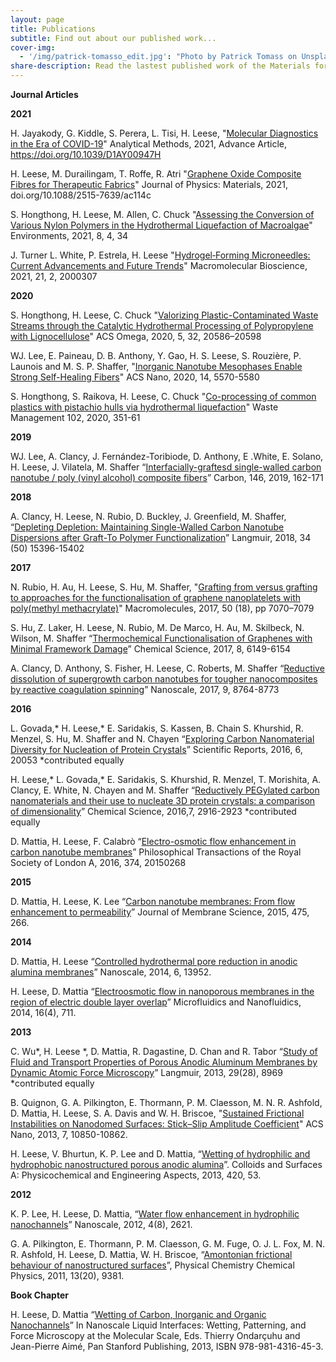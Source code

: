 ```yaml
---
layout: page
title: Publications
subtitle: Find out about our published work...
cover-img:
  - '/img/patrick-tomasso_edit.jpg': "Photo by Patrick Tomass on Unsplash"
share-description: Read the lastest published work of the Materials for Health Lab.
---
```


**Journal Articles**

**2021**

H. Jayakody, G. Kiddle, S. Perera, L. Tisi, H. Leese, "[Molecular Diagnostics in the Era of COVID-19](https://pubs.rsc.org/en/content/articlepdf/2021/AY/D1AY00947H)" Analytical Methods, 2021, Advance Article, https://doi.org/10.1039/D1AY00947H

H. Leese, M. Durailingam, T. Roffe, R. Atri "[Graphene Oxide Composite Fibres for Therapeutic Fabrics](https://iopscience.iop.org/article/10.1088/2515-7639/ac114c)" Journal of Physics: Materials, 2021, doi.org/10.1088/2515-7639/ac114c

S. Hongthong, H. Leese,  M. Allen, C. Chuck "[Assessing the Conversion of Various Nylon Polymers in the Hydrothermal Liquefaction of Macroalgae](https://www.mdpi.com/2076-3298/8/4/34)" Environments, 2021, 8, 4, 34

J. Turner  L. White, P. Estrela,  H. Leese "[Hydrogel‐Forming Microneedles: Current Advancements and Future Trends](https://onlinelibrary.wiley.com/doi/10.1002/mabi.202000307)" Macromolecular Bioscience, 2021, 21, 2, 2000307

**2020**

S. Hongthong, H. Leese, C. Chuck "[Valorizing Plastic-Contaminated Waste Streams through the Catalytic Hydrothermal Processing of Polypropylene with Lignocellulose](https://pubs.acs.org/doi/10.1021/acsomega.0c02854)" ACS Omega, 2020, 5, 32, 20586–20598

WJ. Lee, E. Paineau, D. B. Anthony, Y. Gao, H. S. Leese, S. Rouzière, P. Launois and M. S. P. Shaffer, "[Inorganic Nanotube Mesophases Enable Strong Self-Healing Fibers](https://pubs.acs.org/doi/10.1021/acsnano.9b09873)" ACS Nano, 2020, 14, 5570-5580

S. Hongthong, S. Raikova, H. Leese, C. Chuck "[Co-processing of common plastics with pistachio hulls via hydrothermal liquefaction](https://www.sciencedirect.com/science/article/pii/S0956053X19306993?via%3Dihub)" Waste Management 102, 2020, 351-61 

**2019** 

WJ. Lee, A. Clancy, J. Fernández-Toribiode, D. Anthony, E .White, E. Solano, H. Leese, J. Vilatela, M. Shaffer “[Interfacially-graftesd single-walled carbon nanotube / poly (vinyl alcohol) composite fibers](https://www.sciencedirect.com/science/article/pii/S000862231930065X?via%3Dihub#!)” Carbon, 146, 2019, 162-171

**2018**

A.  Clancy, H. Leese, N. Rubio, D. Buckley, J. Greenfield, M. Shaffer, “[Depleting Depletion: Maintaining Single-Walled Carbon Nanotube Dispersions after Graft-To Polymer Functionalization](https://pubs.acs.org/doi/10.1021/acs.langmuir.8b03144)” Langmuir, 2018, 34 (50) 15396-15402

**2017**

N. Rubio, H. Au, H. Leese, S. Hu, M. Shaffer, "[Grafting from versus grafting to approaches for the functionalisation of graphene nanoplatelets with poly(methyl methacrylate)](https://pubs.acs.org/doi/abs/10.1021/acs.macromol.7b01047)" Macromolecules, 2017, 50 (18), pp 7070–7079


S. Hu, Z. Laker, H. Leese, N. Rubio, M. De Marco, H. Au, M. Skilbeck, N. Wilson, M. Shaffer “[Thermochemical Functionalisation of Graphenes with Minimal Framework Damage](https://pubs.rsc.org/en/content/articlelanding/2017/sc/c6sc05603b#!divAbstract)” Chemical Science, 2017, 8, 6149-6154


A. Clancy, D. Anthony, S. Fisher, H. Leese, C. Roberts, M. Shaffer “[Reductive dissolution of supergrowth carbon nanotubes for tougher nanocomposites by reactive coagulation spinning](https://pubs.rsc.org/en/content/articlelanding/2017/nr/c7nr00734e#!divAbstract)” Nanoscale, 2017, 9, 8764-8773	

**2016**

L. Govada,* H. Leese,*  E. Saridakis, S. Kassen, B. Chain S. Khurshid, R. Menzel, S. Hu, M. Shaffer and N. Chayen “[Exploring Carbon Nanomaterial Diversity for Nucleation of Protein Crystals](https://www.nature.com/articles/srep20053)” Scientific Reports, 2016, 6, 20053 *contributed equally


H. Leese,* L. Govada,* E. Saridakis, S. Khurshid, R. Menzel, T. Morishita, A. Clancy, E. White, N. Chayen and M. Shaffer “[Reductively PEGylated carbon nanomaterials and their use to nucleate 3D protein crystals: a comparison of dimensionality](https://pubs.rsc.org/en/content/articlelanding/2016/sc/c5sc03595c#!divAbstract)” Chemical Science, 2016,7, 2916-2923 *contributed equally 

D. Mattia, H. Leese, F. Calabrò “[Electro-osmotic flow enhancement in carbon nanotube membranes](https://rsta.royalsocietypublishing.org/content/374/2060/20150268)” Philosophical Transactions of the Royal Society of London A, 2016, 374, 20150268

**2015**

D. Mattia, H. Leese, K. Lee “[Carbon nanotube membranes: From flow enhancement to permeability](https://www.sciencedirect.com/science/article/pii/S0376738814008060)” Journal of Membrane Science, 2015, 475, 266.

**2014**

D. Mattia, H. Leese “[Controlled hydrothermal pore reduction in anodic alumina membranes](https://pubs.rsc.org/en/content/articlelanding/2014/nr/c4nr04661g#!divAbstract)” Nanoscale, 2014, 6, 13952.


H. Leese, D. Mattia “[Electroosmotic flow in nanoporous membranes in the region of electric double layer overlap](https://link.springer.com/article/10.1007/s10404-013-1255-0)” Microfluidics and Nanofluidics, 2014, 16(4), 711.

**2013**

C. Wu*, H. Leese *, D. Mattia, R. Dagastine, D. Chan and R. Tabor “[Study of Fluid and Transport Properties of Porous Anodic Aluminum Membranes by Dynamic Atomic Force Microscopy](https://pubs.acs.org/doi/abs/10.1021/la401261z)” Langmuir, 2013, 29(28), 8969 *contributed equally

B. Quignon, G. A. Pilkington, E. Thormann, P. M. Claesson, M. N. R. Ashfold, D. Mattia, H. Leese, S. A. Davis and W. H. Briscoe, "[Sustained Frictional Instabilities on Nanodomed Surfaces: Stick–Slip Amplitude Coefficient](https://pubs.acs.org/doi/10.1021/nn404276p)" ACS Nano, 2013, 7, 10850-10862.

H. Leese, V. Bhurtun, K. P. Lee and D. Mattia, “[Wetting of hydrophilic and hydrophobic nanostructured porous anodic alumina](https://www.sciencedirect.com/science/article/pii/S0927775712008606)”. Colloids and Surfaces A: Physicochemical and Engineering Aspects, 2013, 420, 53.

**2012**

K. P. Lee, H. Leese, D. Mattia, “[Water flow enhancement in hydrophilic nanochannels](https://pubs.rsc.org/en/content/articlelanding/2012/nr/c2nr30098b#!divAbstract)” Nanoscale, 2012, 4(8), 2621.

G. A. Pilkington, E. Thormann, P. M. Claesson, G. M. Fuge, O. J. L. Fox, M. N. R. Ashfold, H. Leese, D. Mattia, W. H. Briscoe, “[Amontonian frictional behaviour of nanostructured surfaces](https://pubs.rsc.org/en/content/articlelanding/2011/cp/c0cp02657c#!divAbstract)”, Physical Chemistry Chemical Physics, 2011, 13(20), 9381.

**Book Chapter**

H. Leese, D. Mattia “[Wetting of Carbon, Inorganic and Organic Nanochannels](https://books.google.co.uk/books?id=oYwuJ4uk8E8C&pg=PA400&lpg=PA400&dq=Wetting+of+Carbon,+Inorganic+and+Organic+Nanochannels%E2%80%9D+In+Nanoscale+Liquid+Interfaces:+Wetting,+Patterning,+and+Force+Microscopy+at+the+Molecular+Scale,+Eds.+Thierry+Ondar%C3%A7uhu+and+Jean-Pierre+Aim%C3%A9,&source=bl&ots=k9qaDudXAa&sig=ACfU3U03DQn-bA17aca7DtA6mgJGGHNfRg&hl=en&sa=X&ved=2ahUKEwjs0ozUmKzqAhWKUBUIHdB4CNMQ6AEwAnoECAoQAQ#v=onepage&q=Wetting%20of%20Carbon%2C%20Inorganic%20and%20Organic%20Nanochannels%E2%80%9D%20In%20Nanoscale%20Liquid%20Interfaces%3A%20Wetting%2C%20Patterning%2C%20and%20Force%20Microscopy%20at%20the%20Molecular%20Scale%2C%20Eds.%20Thierry%20Ondar%C3%A7uhu%20and%20Jean-Pierre%20Aim%C3%A9%2C&f=false)” In Nanoscale Liquid Interfaces: Wetting, Patterning, and Force Microscopy at the Molecular Scale, Eds. Thierry Ondarçuhu and Jean-Pierre Aimé, Pan Stanford Publishing, 2013, ISBN 978-981-4316-45-3.


